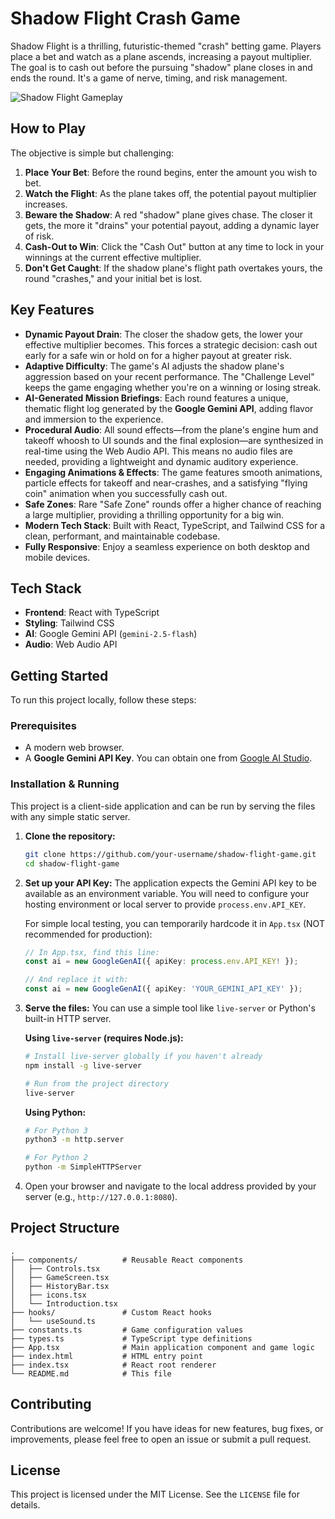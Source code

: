 # Shadow Flight Crash Game

Shadow Flight is a thrilling, futuristic-themed "crash" betting game. Players place a bet and watch as a plane ascends, increasing a payout multiplier. The goal is to cash out before the pursuing "shadow" plane closes in and ends the round. It's a game of nerve, timing, and risk management.

![Shadow Flight Gameplay](https://storage.googleapis.com/project-game-assets/shadow-flight-promo.png)

## How to Play

The objective is simple but challenging:

1.  **Place Your Bet**: Before the round begins, enter the amount you wish to bet.
2.  **Watch the Flight**: As the plane takes off, the potential payout multiplier increases.
3.  **Beware the Shadow**: A red "shadow" plane gives chase. The closer it gets, the more it "drains" your potential payout, adding a dynamic layer of risk.
4.  **Cash-Out to Win**: Click the "Cash Out" button at any time to lock in your winnings at the current effective multiplier.
5.  **Don't Get Caught**: If the shadow plane's flight path overtakes yours, the round "crashes," and your initial bet is lost.

## Key Features

-   **Dynamic Payout Drain**: The closer the shadow gets, the lower your effective multiplier becomes. This forces a strategic decision: cash out early for a safe win or hold on for a higher payout at greater risk.
-   **Adaptive Difficulty**: The game's AI adjusts the shadow plane's aggression based on your recent performance. The "Challenge Level" keeps the game engaging whether you're on a winning or losing streak.
-   **AI-Generated Mission Briefings**: Each round features a unique, thematic flight log generated by the **Google Gemini API**, adding flavor and immersion to the experience.
-   **Procedural Audio**: All sound effects—from the plane's engine hum and takeoff whoosh to UI sounds and the final explosion—are synthesized in real-time using the Web Audio API. This means no audio files are needed, providing a lightweight and dynamic auditory experience.
-   **Engaging Animations & Effects**: The game features smooth animations, particle effects for takeoff and near-crashes, and a satisfying "flying coin" animation when you successfully cash out.
-   **Safe Zones**: Rare "Safe Zone" rounds offer a higher chance of reaching a large multiplier, providing a thrilling opportunity for a big win.
-   **Modern Tech Stack**: Built with React, TypeScript, and Tailwind CSS for a clean, performant, and maintainable codebase.
-   **Fully Responsive**: Enjoy a seamless experience on both desktop and mobile devices.

## Tech Stack

-   **Frontend**: React with TypeScript
-   **Styling**: Tailwind CSS
-   **AI**: Google Gemini API (`gemini-2.5-flash`)
-   **Audio**: Web Audio API

## Getting Started

To run this project locally, follow these steps:

### Prerequisites

-   A modern web browser.
-   A **Google Gemini API Key**. You can obtain one from [Google AI Studio](https://aistudio.google.com/app/apikey).

### Installation & Running

This project is a client-side application and can be run by serving the files with any simple static server.

1.  **Clone the repository:**
    ```bash
    git clone https://github.com/your-username/shadow-flight-game.git
    cd shadow-flight-game
    ```

2.  **Set up your API Key:**
    The application expects the Gemini API key to be available as an environment variable. You will need to configure your hosting environment or local server to provide `process.env.API_KEY`.

    For simple local testing, you can temporarily hardcode it in `App.tsx` (NOT recommended for production):
    ```typescript
    // In App.tsx, find this line:
    const ai = new GoogleGenAI({ apiKey: process.env.API_KEY! });

    // And replace it with:
    const ai = new GoogleGenAI({ apiKey: 'YOUR_GEMINI_API_KEY' });
    ```

3.  **Serve the files:**
    You can use a simple tool like `live-server` or Python's built-in HTTP server.

    **Using `live-server` (requires Node.js):**
    ```bash
    # Install live-server globally if you haven't already
    npm install -g live-server

    # Run from the project directory
    live-server
    ```

    **Using Python:**
    ```bash
    # For Python 3
    python3 -m http.server

    # For Python 2
    python -m SimpleHTTPServer
    ```

4.  Open your browser and navigate to the local address provided by your server (e.g., `http://127.0.0.1:8080`).

## Project Structure

```
.
├── components/          # Reusable React components
│   ├── Controls.tsx
│   ├── GameScreen.tsx
│   ├── HistoryBar.tsx
│   ├── icons.tsx
│   └── Introduction.tsx
├── hooks/               # Custom React hooks
│   └── useSound.ts
├── constants.ts         # Game configuration values
├── types.ts             # TypeScript type definitions
├── App.tsx              # Main application component and game logic
├── index.html           # HTML entry point
├── index.tsx            # React root renderer
└── README.md            # This file
```

## Contributing

Contributions are welcome! If you have ideas for new features, bug fixes, or improvements, please feel free to open an issue or submit a pull request.

## License

This project is licensed under the MIT License. See the `LICENSE` file for details.
